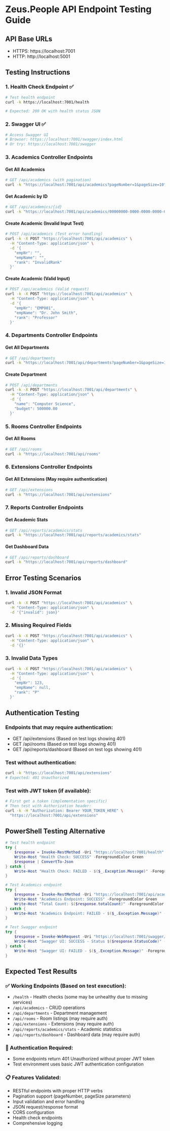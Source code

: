 # Zeus.People API Endpoint Testing Guide

## API Base URLs
- HTTPS: https://localhost:7001
- HTTP: http://localhost:5001

## Testing Instructions

### 1. Health Check Endpoint ✅
```bash
# Test health endpoint
curl -k https://localhost:7001/health

# Expected: 200 OK with health status JSON
```

### 2. Swagger UI ✅
```bash
# Access Swagger UI
# Browser: https://localhost:7001/swagger/index.html
# Or try: https://localhost:7001/swagger
```

### 3. Academics Controller Endpoints

#### Get All Academics
```bash
# GET /api/academics (with pagination)
curl -k "https://localhost:7001/api/academics?pageNumber=1&pageSize=10"
```

#### Get Academic by ID
```bash
# GET /api/academics/{id}
curl -k "https://localhost:7001/api/academics/00000000-0000-0000-0000-000000000001"
```

#### Create Academic (Invalid Input Test)
```bash
# POST /api/academics (Test error handling)
curl -k -X POST "https://localhost:7001/api/academics" \
  -H "Content-Type: application/json" \
  -d '{
    "empNr": "",
    "empName": "",
    "rank": "InvalidRank"
  }'
```

#### Create Academic (Valid Input)
```bash
# POST /api/academics (Valid request)
curl -k -X POST "https://localhost:7001/api/academics" \
  -H "Content-Type: application/json" \
  -d '{
    "empNr": "EMP001",
    "empName": "Dr. John Smith",
    "rank": "Professor"
  }'
```

### 4. Departments Controller Endpoints

#### Get All Departments
```bash
# GET /api/departments
curl -k "https://localhost:7001/api/departments?pageNumber=1&pageSize=10"
```

#### Create Department
```bash
# POST /api/departments
curl -k -X POST "https://localhost:7001/api/departments" \
  -H "Content-Type: application/json" \
  -d '{
    "name": "Computer Science",
    "budget": 500000.00
  }'
```

### 5. Rooms Controller Endpoints

#### Get All Rooms
```bash
# GET /api/rooms
curl -k "https://localhost:7001/api/rooms"
```

### 6. Extensions Controller Endpoints

#### Get All Extensions (May require authentication)
```bash
# GET /api/extensions
curl -k "https://localhost:7001/api/extensions"
```

### 7. Reports Controller Endpoints

#### Get Academic Stats
```bash
# GET /api/reports/academics/stats
curl -k "https://localhost:7001/api/reports/academics/stats"
```

#### Get Dashboard Data
```bash
# GET /api/reports/dashboard
curl -k "https://localhost:7001/api/reports/dashboard"
```

## Error Testing Scenarios

### 1. Invalid JSON Format
```bash
curl -k -X POST "https://localhost:7001/api/academics" \
  -H "Content-Type: application/json" \
  -d '{"invalid": json}'
```

### 2. Missing Required Fields
```bash
curl -k -X POST "https://localhost:7001/api/academics" \
  -H "Content-Type: application/json" \
  -d '{}'
```

### 3. Invalid Data Types
```bash
curl -k -X POST "https://localhost:7001/api/academics" \
  -H "Content-Type: application/json" \
  -d '{
    "empNr": 123,
    "empName": null,
    "rank": "P"
  }'
```

## Authentication Testing

### Endpoints that may require authentication:
- GET /api/extensions (Based on test logs showing 401)
- GET /api/rooms (Based on test logs showing 401) 
- GET /api/reports/dashboard (Based on test logs showing 401)

### Test without authentication:
```bash
curl -k "https://localhost:7001/api/extensions"
# Expected: 401 Unauthorized
```

### Test with JWT token (if available):
```bash
# First get a token (implementation specific)
# Then test with Authorization header:
curl -k -H "Authorization: Bearer YOUR_TOKEN_HERE" \
  "https://localhost:7001/api/extensions"
```

## PowerShell Testing Alternative

```powershell
# Test health endpoint
try {
    $response = Invoke-RestMethod -Uri "https://localhost:7001/health" -Method GET -SkipCertificateCheck
    Write-Host "Health Check: SUCCESS" -ForegroundColor Green
    $response | ConvertTo-Json
} catch {
    Write-Host "Health Check: FAILED - $($_.Exception.Message)" -ForegroundColor Red
}

# Test Academics endpoint
try {
    $response = Invoke-RestMethod -Uri "https://localhost:7001/api/academics" -Method GET -SkipCertificateCheck
    Write-Host "Academics Endpoint: SUCCESS" -ForegroundColor Green
    Write-Host "Total Count: $($response.totalCount)" -ForegroundColor Yellow
} catch {
    Write-Host "Academics Endpoint: FAILED - $($_.Exception.Message)" -ForegroundColor Red
}

# Test Swagger endpoint
try {
    $response = Invoke-WebRequest -Uri "https://localhost:7001/swagger/index.html" -Method GET -SkipCertificateCheck
    Write-Host "Swagger UI: SUCCESS - Status $($response.StatusCode)" -ForegroundColor Green
} catch {
    Write-Host "Swagger UI: FAILED - $($_.Exception.Message)" -ForegroundColor Red
}
```

## Expected Test Results

### ✅ Working Endpoints (Based on test execution):
- `/health` - Health checks (some may be unhealthy due to missing services)
- `/api/academics` - CRUD operations  
- `/api/departments` - Department management
- `/api/rooms` - Room listings (may require auth)
- `/api/extensions` - Extensions (may require auth)
- `/api/reports/academics/stats` - Academic statistics
- `/api/reports/dashboard` - Dashboard data (may require auth)

### 🔐 Authentication Required:
- Some endpoints return 401 Unauthorized without proper JWT token
- Test environment uses basic JWT authentication configuration

### 📋 Features Validated:
- RESTful endpoints with proper HTTP verbs
- Pagination support (pageNumber, pageSize parameters)
- Input validation and error handling
- JSON request/response format
- CORS configuration
- Health check endpoints
- Comprehensive logging
